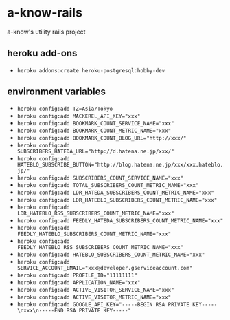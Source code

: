 # a-know-rails
a-know's utility rails project

## heroku add-ons
- `heroku addons:create heroku-postgresql:hobby-dev`

## environment variables
- `heroku config:add TZ=Asia/Tokyo`
- `heroku config:add MACKEREL_API_KEY="xxx"`
- `heroku config:add BOOKMARK_COUNT_SERVICE_NAME="xxx"`
- `heroku config:add BOOKMARK_COUNT_METRIC_NAME="xxx"`
- `heroku config:add BOOKMARK_COUNT_BLOG_URL="http://xxx/"`
- `heroku config:add SUBSCRIBERS_HATEDA_URL="http://d.hatena.ne.jp/xxx/"`
- `heroku config:add HATEBLO_SUBSCRIBE_BUTTON="http://blog.hatena.ne.jp/xxx/xxx.hateblo.jp/"`
- `heroku config:add SUBSCRIBERS_COUNT_SERVICE_NAME="xxx"`
- `heroku config:add TOTAL_SUBSCRIBERS_COUNT_METRIC_NAME="xxx"`
- `heroku config:add LDR_HATEDA_SUBSCRIBERS_COUNT_METRIC_NAME="xxx"`
- `heroku config:add LDR_HATEBLO_SUBSCRIBERS_COUNT_METRIC_NAME="xxx"`
- `heroku config:add LDR_HATEBLO_RSS_SUBSCRIBERS_COUNT_METRIC_NAME="xxx"`
- `heroku config:add FEEDLY_HATEDA_SUBSCRIBERS_COUNT_METRIC_NAME="xxx"`
- `heroku config:add FEEDLY_HATEBLO_SUBSCRIBERS_COUNT_METRIC_NAME="xxx"`
- `heroku config:add FEEDLY_HATEBLO_RSS_SUBSCRIBERS_COUNT_METRIC_NAME="xxx"`
- `heroku config:add HATEBLO_SUBSCRIBERS_COUNT_METRIC_NAME="xxx"`
- `heroku config:add SERVICE_ACCOUNT_EMAIL="xxx@developer.gserviceaccount.com"`
- `heroku config:add PROFILE_ID="11111111"`
- `heroku config:add APPLICATION_NAME="xxx"`
- `heroku config:add ACTIVE_VISITOR_SERVICE_NAME="xxx"`
- `heroku config:add ACTIVE_VISITOR_METRIC_NAME="xxx"`
- `heroku config:add GOOGLE_API_KEY="-----BEGIN RSA PRIVATE KEY-----\nxxx\n-----END RSA PRIVATE KEY-----"`
